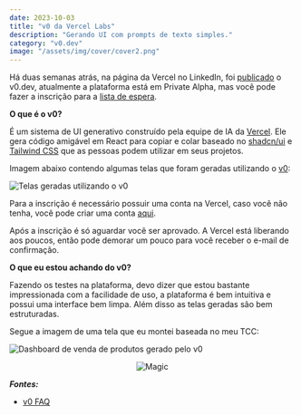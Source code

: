 ```yaml
---
date: 2023-10-03
title: "v0 da Vercel Labs"
description: "Gerando UI com prompts de texto simples."
category: "v0.dev"
image: "/assets/img/cover/cover2.png"
---
```


Há duas semanas atrás, na página da Vercel no LinkedIn, foi <a href="https://www.linkedin.com/posts/vercel_v0-activity-7108117486671142913-nrrm/" target="_blank" rel="nofollow, noreferrer,noopener,external">publicado</a> o v0.dev, atualmente a plataforma está em Private Alpha, mas você pode fazer a inscrição para a <a href="https://v0.dev" target="_blank" rel="nofollow, noreferrer,noopener,external">lista de espera</a>.

**O que é o v0?**

É um sistema de UI generativo construído pela equipe de IA da <a href="https://vercel.com/" target="_blank" rel="nofollow, noreferrer,noopener,external">Vercel</a>. Ele gera código amigável em React para copiar e colar baseado no <a href="https://ui.shadcn.com/" target="_blank" rel="nofollow, noreferrer,noopener,external">shadcn/ui</a> e <a href="https://tailwindcss.com/" target="_blank" rel="nofollow, noreferrer,noopener,external">Tailwind CSS</a> que as pessoas podem utilizar em seus projetos.

Imagem abaixo contendo algumas telas que foram geradas utilizando o <a href="https://v0.dev" target="_blank" rel="nofollow, noreferrer,noopener,external">v0</a>:

<div class="midSize">

![Telas geradas utilizando o v0](/assets/img/v0_telas.png)

</div>

Para a inscrição é necessário possuir uma conta na Vercel, caso você não tenha, você pode criar uma conta <a href="https://vercel.com/signup/" target="_blank" rel="nofollow, noreferrer,noopener,external">aqui</a>.

Após a inscrição é só aguardar você ser aprovado. A Vercel está liberando aos poucos, então pode demorar um pouco para você receber o e-mail de confirmação.

**O que eu estou achando do v0?**

Fazendo os testes na plataforma, devo dizer que estou bastante impressionada com a facilidade de uso, a plataforma é bem intuitiva e possui uma interface bem limpa. Além disso as telas geradas são bem estruturadas.

Segue a imagem de uma tela que eu montei baseada no meu TCC:


<div class="averageSize">

![Dashboard de venda de produtos gerado pelo v0](/assets/img/v0.png)

</div>


<div class="smallSize" align="center">

![Magic](https://media1.tenor.com/images/a3ef12891434d1a97d124c7faf633904/tenor.gif)

</div>


***Fontes:***

- <a href="https://v0.dev/faq" target="_blank" rel="noopener noreferrer">v0 FAQ</a>
